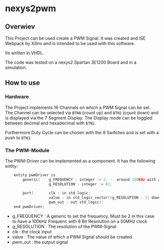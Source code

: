 # nexys2pwm

## Overwiev
This Project can be used create a PWM Signal. It was created and ISE Webpack by Xilinx and 
is intended to be used with this software.

Its written in VHDL.

The code was tested on a nexys2 Spartan 3E1200 Board and in a simulation.

## How to use
### Hardware
The Project implements 16 Channels on which a PWM Signal can be set. The Channel can be 
selected via `BTN0` (count up) and `BTN1` (count down) and is displayed via the 7 Segment Display.
The Display mode can be toggled between decimal and hexadecimal with `BTN2`.

Furthermore Duty Cycle can be chosen with the 8 Switches and is set with a push to `BTN3`.

### The PWM-Module
The PWM-Driver can be implemented as a component. It has the following entity:
```c
    entity pwmDriver is
        generic(    g_FREQUENCY : integer := 2; -- around 100kHz with a resolution of 8 bit
                    g_RESOLUTION : integer := 8);
                    
        port(       clk : in std_logic;
                    value : in std_logic_vector((g_RESOLUTION - 1) downto 0);
                    pwm_out : out std_logic);
    end pwmDriver;
```

* g_FREQUENCY : A generic to set the frequency. Must be 2 in this case to have a 100kHz Frequenc
    with 8 Bit Resolution on a 50MHz clock
* g_RESOLUTION : The resolution of the PWM-Signal
* clk : the clock input
* value : The value of which a PWM Signal should be created
* pwm_out : the output signal
 

